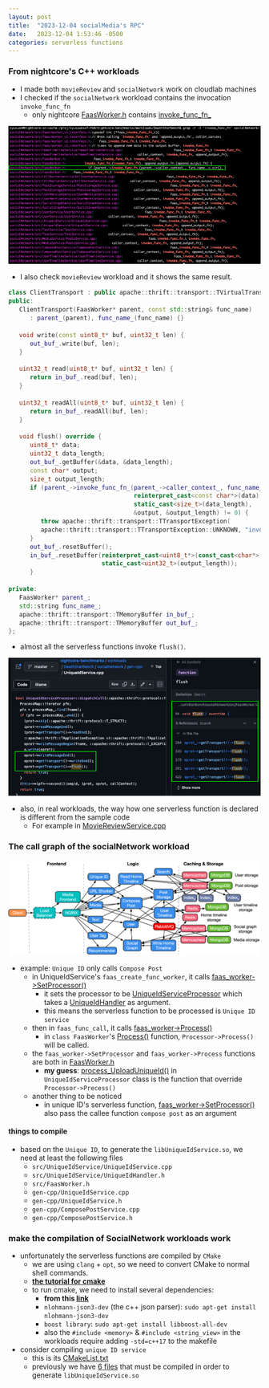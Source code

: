 ```yaml
---
layout: post
title:  "2023-12-04 socialMedia's RPC"
date:   2023-12-04 1:53:46 -0500
categories: serverless functions
---
```

### From nightcore's C++ workloads
- I made both `movieReview` and `socialNetwork` work on cloudlab machines 
- I checked if the `socialNetwork` workload contains the invocation `invoke_func_fn` 
	+ only nightcore [FaasWorker.h](https://github.com/zyuxuan0115/nightcore-test/blob/main/moviereview_singlenode/DeathStarBench/mediaMicroservices/src/FaasWorker.h) contains [invoke_func_fn_](https://github.com/zyuxuan0115/nightcore-test/blob/main/moviereview_singlenode/DeathStarBench/mediaMicroservices/src/FaasWorker.h)

![s1](/assets/2023-12-06/s1.png)

- I also check `movieReview` workload and it shows the same result.

```cpp
class ClientTransport : public apache::thrift::transport::TVirtualTransport<ClientTransport> {
public:
   ClientTransport(FaasWorker* parent, const std::string& func_name)
      : parent_(parent), func_name_(func_name) {}

   void write(const uint8_t* buf, uint32_t len) {
      out_buf_.write(buf, len);
   }

   uint32_t read(uint8_t* buf, uint32_t len) {
      return in_buf_.read(buf, len);
   }

   uint32_t readAll(uint8_t* buf, uint32_t len) {
      return in_buf_.readAll(buf, len);
   }

   void flush() override {
      uint8_t* data;
      uint32_t data_length;
      out_buf_.getBuffer(&data, &data_length);
      const char* output;
      size_t output_length;
      if (parent_->invoke_func_fn_(parent_->caller_context_, func_name_.c_str(),
                                   reinterpret_cast<const char*>(data),
                                   static_cast<size_t>(data_length),
                                   &output, &output_length) != 0) {
         throw apache::thrift::transport::TTransportException(
         apache::thrift::transport::TTransportException::UNKNOWN, "invoke_func call failed");
      }
      out_buf_.resetBuffer();
      in_buf_.resetBuffer(reinterpret_cast<uint8_t*>(const_cast<char*>(output)),
                          static_cast<uint32_t>(output_length));
      }

private:
   FaasWorker* parent_;
   std::string func_name_;
   apache::thrift::transport::TMemoryBuffer in_buf_;
   apache::thrift::transport::TMemoryBuffer out_buf_;
};
```

- almost all the serverless functions invoke `flush()`.

![s2](/assets/2023-12-06/s2.png)

- also, in real workloads, the way how one serverless function is declared is different from the sample code
	+ For example in [MovieReviewService.cpp](https://github.com/zyuxuan0115/nightcore-test/blob/main/moviereview_singlenode/DeathStarBench/mediaMicroservices/src/MovieReviewService/MovieReviewService.cpp)



### The call graph of the socialNetwork workload
![call_graph](/assets/2023-12-06/socialNet_arch.png)

- example: `Unique ID` only calls `Compose Post`
	+ in UniqueIdService's `faas_create_func_worker`, it calls [faas_worker->SetProcessor()](https://github.com/ut-osa/nightcore-benchmarks/blob/master/workloads/DeathStarBench/socialNetwork/src/UniqueIdService/UniqueIdService.cpp#L56)
		* it sets the processor to be [UniqueIdServiceProcessor](https://github.com/ut-osa/nightcore-benchmarks/blob/master/workloads/DeathStarBench/socialNetwork/gen-cpp/UniqueIdService.h#L212) which takes a [UniqueIdHandler](https://github.com/ut-osa/nightcore-benchmarks/blob/master/workloads/DeathStarBench/socialNetwork/src/UniqueIdService/UniqueIdHandler.h#L50) as argument.
		* this means the serverless function to be processed is `Unique ID service`
	+ then in `faas_func_call`, it calls [faas_worker->Process()](https://github.com/ut-osa/nightcore-benchmarks/blob/master/workloads/DeathStarBench/socialNetwork/src/UniqueIdService/UniqueIdService.cpp#L72)
		* in `class FaasWorker`'s [Process()](https://github.com/ut-osa/nightcore-benchmarks/blob/master/workloads/DeathStarBench/socialNetwork/src/FaasWorker.h#L35) function, `Processor->Process()` will be called. 
	+ the `faas_worker->SetProcessor` and `faas_worker->Process` functions are both in [FaasWorker.h](https://github.com/ut-osa/nightcore-benchmarks/blob/master/workloads/DeathStarBench/socialNetwork/src/FaasWorker.h) 
		* <strong>my guess</strong>: [process_UploadUniqueId()](https://github.com/ut-osa/nightcore-benchmarks/blob/master/workloads/DeathStarBench/socialNetwork/gen-cpp/UniqueIdService.cpp#L342) in `UniqueIdServiceProcessor` class is the function that override `Processor->Precess()`
	+ another thing to be noticed
		* in unique ID's serverless function, [faas_worker->SetProcessor()](https://github.com/ut-osa/nightcore-benchmarks/blob/master/workloads/DeathStarBench/socialNetwork/src/UniqueIdService/UniqueIdService.cpp#L56) also pass the callee function `compose post` as an argument 

#### things to compile
- based on the `Unique ID`, to generate the `libUniqueIdService.so`, we need at least the following files
	+ `src/UniqueIdService/UniqueIdService.cpp`
	+ `src/UniqueIdService/UniqueIdHandler.h`
	+ `src/FaasWorker.h`
	+ `gen-cpp/UniqueIdService.cpp`
	+ `gen-cpp/UniqueIdService.h`
	+ `gen-cpp/ComposePostService.cpp`
	+ `gen-cpp/ComposePostService.h`

### make the compilation of SocialNetwork workloads work
- unfortunately the serverless functions are compiled by `CMake`
	+ we are using `clang` + `opt`, so we need to convert CMake to normal shell commands.
	+ <strong>[the tutorial for cmake](https://www.internalpointers.com/post/modern-cmake-beginner-introduction)</strong>
	+ to run cmake, we need to install several dependencies:
		* <strong>from this [link](https://github.com/ut-osa/nightcore-benchmarks/blob/master/workloads/DeathStarBench/socialNetwork/docker/cpp-microservice-deps/Dockerfile)</strong>
		* `nlohmann-json3-dev` (the c++ json parser): `sudo apt-get install nlohmann-json3-dev`
		* `boost library`: `sudo apt-get install libboost-all-dev`
		* also the `#include <memory>` & `#include <string_view>` in the workloads require adding `-std=c++17` to the makefile
- consider compiling `unique ID service`
	+ this is its [CMakeList.txt](https://github.com/ut-osa/nightcore-benchmarks/blob/master/workloads/DeathStarBench/socialNetwork/src/UniqueIdService/CMakeLists.txt)
	+ previously we have [6 files](#things-to-compile) that must be compiled in order to generate `libUniqueIdService.so`


